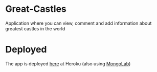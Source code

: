 # Great-Castles
Application where you can view, comment and add information about greatest castles in the world

# Deployed
The app is deployed [here](https://limitless-tundra-88283.herokuapp.com/) at Heroku (also using [MongoLab](http://mlab.com))
